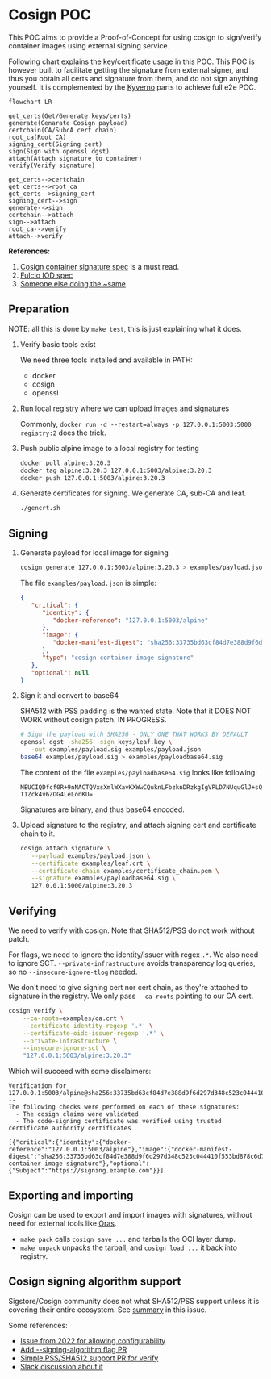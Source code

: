 <!-- cSpell:ignore oras,kyverno,airgap,rsassa,pkcs,sigstore,fulcio -->

# Cosign POC

This POC aims to provide a Proof-of-Concept for using cosign to sign/verify
container images using external signing service.

Following chart explains the key/certificate usage in this POC. This POC is
however built to facilitate getting the signature from external signer, and thus
you obtain all certs and signature from them, and do not sign anything yourself.
It is complemented by the [Kyverno](../kyverno/README.md) parts to achieve full
e2e POC.

```mermaid
flowchart LR

get_certs(Get/Generate keys/certs)
generate(Genarate Cosign payload)
certchain(CA/SubcA cert chain)
root_ca(Root CA)
signing_cert(Signing cert)
sign(Sign with openssl dgst)
attach(Attach signature to container)
verify(Verify signature)

get_certs-->certchain
get_certs-->root_ca
get_certs-->signing_cert
signing_cert-->sign
generate-->sign
certchain-->attach
sign-->attach
root_ca-->verify
attach-->verify
```

**References:**

1. [Cosign container signature spec](https://github.com/sigstore/cosign/blob/main/specs/SIGNATURE_SPEC.md)
is a must read.
1. [Fulcio IOD spec](https://github.com/sigstore/fulcio/blob/main/docs/oid-info.md)
1. [Someone else doing the ~same](https://github.com/mvazquezc/mvazquezc.github.io/blob/85f301c3c3b8576a599e03470a3a76c600d6a586/content/posts/2024-04-25-signing-verifying-container-images-with-cosign/index.md)

## Preparation

NOTE: all this is done by `make test`, this is just explaining what it does.

1. Verify basic tools exist

   We need three tools installed and available in PATH:

   - docker
   - cosign
   - openssl

1. Run local registry where we can upload images and signatures

   Commonly, `docker run -d --restart=always -p 127.0.0.1:5003:5000 registry:2`
   does the trick.

1. Push public alpine image to a local registry for testing

   ```sh
   docker pull alpine:3.20.3
   docker tag alpine:3.20.3 127.0.0.1:5003/alpine:3.20.3
   docker push 127.0.0.1:5003/alpine:3.20.3
   ```

1. Generate certificates for signing. We generate CA, sub-CA and leaf.

   ```sh
   ./gencrt.sh
   ```

## Signing

1. Generate payload for local image for signing

   ```sh
   cosign generate 127.0.0.1:5003/alpine:3.20.3 > examples/payload.json
   ```

   The file `examples/payload.json` is simple:

   ```json
   {
      "critical": {
         "identity": {
            "docker-reference": "127.0.0.1:5003/alpine"
         },
         "image": {
            "docker-manifest-digest": "sha256:33735bd63cf84d7e388d9f6d297d348c523c044410f553bd878c6d7829612735"
         },
         "type": "cosign container image signature"
      },
      "optional": null
   }
   ```

1. Sign it and convert to base64

   SHA512 with PSS padding is the wanted state. Note that it DOES NOT WORK
   without cosign patch. IN PROGRESS.

   ```sh
   # Sign the payload with SHA256 - ONLY ONE THAT WORKS BY DEFAULT
   openssl dgst -sha256 -sign keys/leaf.key \
      -out examples/payload.sig examples/payload.json
   base64 examples/payload.sig > examples/payloadbase64.sig
   ```

   The content of the file `examples/payloadbase64.sig` looks like following:

   ```console
   MEUCIQDfcf0R+9nNACTQVxsXmlWXavKXWwCQuknLFbzknDRzkgIgVPLD7NUquGlJ+sQHQFziujKv
   T1Zck4v6ZOG4LeLonKU=
   ```

   Signatures are binary, and thus base64 encoded.

1. Upload signature to the registry, and attach signing cert and certificate
   chain to it.

   ```sh
   cosign attach signature \
      --payload examples/payload.json \
      --certificate examples/leaf.crt \
      --certificate-chain examples/certificate_chain.pem \
      --signature examples/payloadbase64.sig \
      127.0.0.1:5000/alpine:3.20.3
   ```

## Verifying

We need to verify with cosign. Note that SHA512/PSS do not work without patch.

For flags, we need to ignore the identity/issuer with regex `.*`.
We also need to ignore SCT. `--private-infrastructure` avoids transparency log
queries, so no `--insecure-ignore-tlog` needed.

We don't need to give signing cert nor cert chain, as they're attached to
signature in the registry. We only pass `--ca-roots` pointing to our CA cert.

```sh
cosign verify \
    --ca-roots=examples/ca.crt \
    --certificate-identity-regexp '.*' \
    --certificate-oidc-issuer-regexp '.*' \
    --private-infrastructure \
    --insecure-ignore-sct \
    "127.0.0.1:5003/alpine:3.20.3"
```

Which will succeed with some disclaimers:

```console
Verification for 127.0.0.1:5003/alpine@sha256:33735bd63cf84d7e388d9f6d297d348c523c044410f553bd878c6d7829612735 --
The following checks were performed on each of these signatures:
  - The cosign claims were validated
  - The code-signing certificate was verified using trusted certificate authority certificates

[{"critical":{"identity":{"docker-reference":"127.0.0.1:5003/alpine"},"image":{"docker-manifest-digest":"sha256:33735bd63cf84d7e388d9f6d297d348c523c044410f553bd878c6d7829612735"},"type":"cosign container image signature"},"optional":{"Subject":"https://signing.example.com"}}]
```

## Exporting and importing

Cosign can be used to export and import images with signatures, without need for
external tools like [Oras](../oras/README.md).

- `make pack` calls `cosign save ...` and tarballs the OCI layer dump.
- `make unpack` unpacks the tarball, and `cosign load ...` it back into registry.

## Cosign signing algorithm support

Sigstore/Cosign community does not what SHA512/PSS support unless it is covering
their entire ecosystem. See [summary](https://github.com/sigstore/cosign/pull/3917#issuecomment-2451334036)
in this issue.

Some references:

- [Issue from 2022 for allowing configurability](https://github.com/sigstore/cosign/issues/1775)
- [Add --signing-algorithm flag PR](https://github.com/sigstore/cosign/pull/3497)
- [Simple PSS/SHA512 support PR for verify](https://github.com/sigstore/cosign/pull/3917)
- [Slack discussion about it](https://sigstore.slack.com/archives/C01PZKDL4DP/p1730288293793379)
